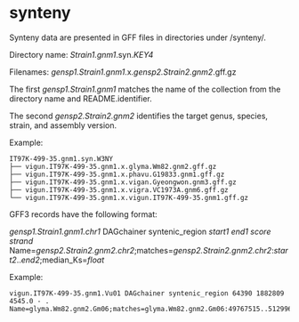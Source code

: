 # synteny

Synteny data are presented in GFF files in directories under /synteny/.

Directory name: _Strain1.gnm1_.syn._KEY4_

Filenames: _gensp1.Strain1.gnm1_.x._gensp2.Strain2.gnm2_.gff.gz

The first _gensp1.Strain1.gnm1_ matches the name of the collection from the directory name and README.identifier.

The second _gensp2.Strain2.gnm2_ identifies the target genus, species, strain, and assembly version.

Example:
```
IT97K-499-35.gnm1.syn.W3NY
├── vigun.IT97K-499-35.gnm1.x.glyma.Wm82.gnm2.gff.gz
├── vigun.IT97K-499-35.gnm1.x.phavu.G19833.gnm1.gff.gz
├── vigun.IT97K-499-35.gnm1.x.vigan.Gyeongwon.gnm3.gff.gz
├── vigun.IT97K-499-35.gnm1.x.vigra.VC1973A.gnm6.gff.gz
└── vigun.IT97K-499-35.gnm1.x.vigun.IT97K-499-35.gnm1.gff.gz
```
GFF3 records have the following format:

_gensp1.Strain1.gnm1.chr1_ DAGchainer syntenic\_region _start1_ _end1_ _score_ _strand_ Name=_gensp2.Strain2.gnm2.chr2_;matches=_gensp2.Strain2.gnm2.chr2_:_start2_.._end2_;median_Ks=_float_

Example:
```
vigun.IT97K-499-35.gnm1.Vu01 DAGchainer syntenic_region 64390 1882809 4545.0 - . Name=glyma.Wm82.gnm2.Gm06;matches=glyma.Wm82.gnm2.Gm06:49767515..51299643;median_Ks=0.3641
```
